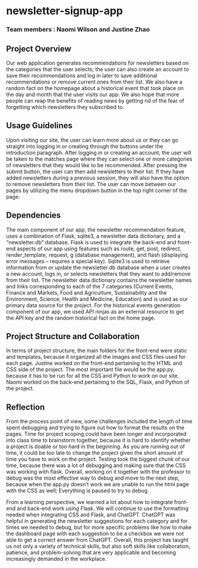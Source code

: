 # newsletter-signup-app
### Team members : Naomi Wilson and Justine Zhao

## Project Overview 

Our web application generates recommendations for newsletters based on the categories that the user selects; the user can also create an account to save their recommendations and log in later to save additional recommendations or remove current ones from their list. We also have a random fact on the homepage about a historical event that took place on the day and month that the user visits our app. We also hope that more people can reap the benefits of reading news by getting rid of the fear of forgetting which newsletters they subscribed to. 


## Usage Guidelines  

Upon visiting our site, the user can learn more about us or they can go straight into logging in or creating through the buttons under the introduction paragraph. After logging in or creating an account, the user will be taken to the matches page where they can select one or more categories of newsletters that they would like to be recommended. After pressing the submit button, the user can then add newsletters to their list. If they have added newsletters during a previous session, they will also have the option to remove newsletters from their list. The user can move between our pages by utilizing the menu dropdown button in the top right corner of the page.  


## Dependencies 

The main component of our app, the newsletter recommendation feature, uses a combination of Flask, sqlite3, a newsletter data dictionary, and a “newsletter.db” database. Flask is used to integrate the back-end and front-end aspects of our app using features such as route, get, post, redirect, render_template, request, g (database management), and flash (displaying error messages – requires a special key). Sqlite3 is used to retrieve information from or update the newsletter.db database when a user creates a new account, logs in, or selects newsletters that they want to add/remove from their list. The newsletter data dictionary contains the newsletter names and links corresponding to each of the 7 categories (Current Events, Finance and Markets, Food and Agriculture, Sustainability and the Environment, Science, Health and Medicine, Education) and is used as our primary data source for the project. For the historical events generation component of our app, we used API ninjas as an external resource to get the API key and the random historical fact on the home page. 


## Project Structure and Collaboration 

In terms of project structure, the main folders for the front-end were static and templates, because it organized all the images and CSS files used for each page. Justine worked on the front-end pertaining to the HTML and CSS side of the project. The most important file would be the app.py, because it has to be run for all the CSS and Python to work on our site. Naomi worked on the back-end pertaining to the SQL, Flask, and Python of the project.  


## Reflection 

From the process point of view, some challenges included the length of time spent debugging and trying to figure out how to format the results on the pages. Time for project scoping could have been longer and incorporated into class time to brainstorm together, because it is hard to identify whether a project is doable or too hard in the beginning. As you are running out of time, it could be too late to change the project given the short amount of time you have to work on the project. Testing took the biggest chunk of our time, because there was a lot of debugging and making sure that the CSS was working with flask. Overall, working on it together with the professor to debug was the most effective way to debug and move to the next step, because when the app.py doesn’t work we are unable to run the html page with the CSS as well; Everything is paused to try to debug.  

From a learning perspective, we learned a lot about how to integrate front-end and back-end work using Flask. We will continue to use the formatting needed when integrating CSS and Flask, and ChatGPT. ChatGPT was helpful in generating the newsletter suggestions for each category and for times we needed to debug, but for more specific problems like how to make the dashboard page with each suggestion to be a checkbox we were not able to get a correct answer from ChatGPT. Overall, this project has taught us not only a variety of technical skills, but also soft skills like collaboration, patience, and problem-solving that are very applicable and becoming increasingly demanded in the workplace. 
